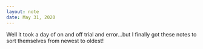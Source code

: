 ```yaml
---
layout: note
date: May 31, 2020
---
```


Well it took a day of on and off trial and error...but I finally got these notes to sort themselves from newest to oldest!

